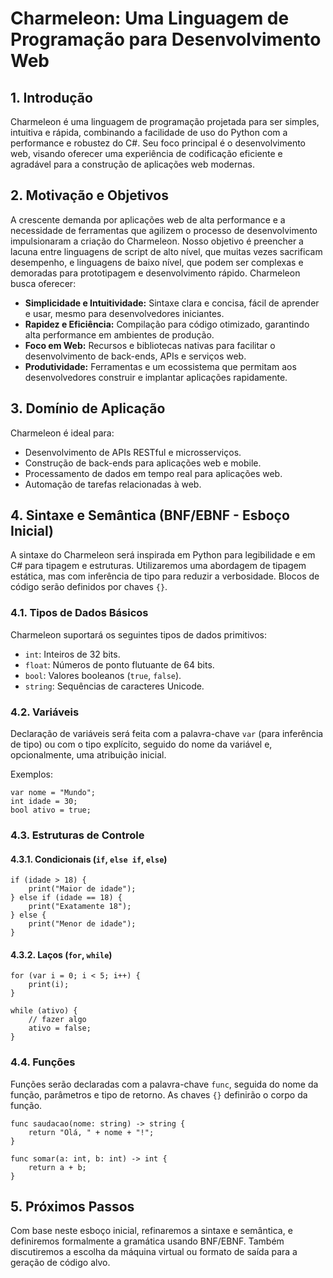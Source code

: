 # Charmeleon: Uma Linguagem de Programação para Desenvolvimento Web

## 1. Introdução

Charmeleon é uma linguagem de programação projetada para ser simples, intuitiva e rápida, combinando a facilidade de uso do Python com a performance e robustez do C#. Seu foco principal é o desenvolvimento web, visando oferecer uma experiência de codificação eficiente e agradável para a construção de aplicações web modernas.

## 2. Motivação e Objetivos

A crescente demanda por aplicações web de alta performance e a necessidade de ferramentas que agilizem o processo de desenvolvimento impulsionaram a criação do Charmeleon. Nosso objetivo é preencher a lacuna entre linguagens de script de alto nível, que muitas vezes sacrificam desempenho, e linguagens de baixo nível, que podem ser complexas e demoradas para prototipagem e desenvolvimento rápido. Charmeleon busca oferecer:

*   **Simplicidade e Intuitividade:** Sintaxe clara e concisa, fácil de aprender e usar, mesmo para desenvolvedores iniciantes.
*   **Rapidez e Eficiência:** Compilação para código otimizado, garantindo alta performance em ambientes de produção.
*   **Foco em Web:** Recursos e bibliotecas nativas para facilitar o desenvolvimento de back-ends, APIs e serviços web.
*   **Produtividade:** Ferramentas e um ecossistema que permitam aos desenvolvedores construir e implantar aplicações rapidamente.

## 3. Domínio de Aplicação

Charmeleon é ideal para:

*   Desenvolvimento de APIs RESTful e microsserviços.
*   Construção de back-ends para aplicações web e mobile.
*   Processamento de dados em tempo real para aplicações web.
*   Automação de tarefas relacionadas à web.

## 4. Sintaxe e Semântica (BNF/EBNF - Esboço Inicial)

A sintaxe do Charmeleon será inspirada em Python para legibilidade e em C# para tipagem e estruturas. Utilizaremos uma abordagem de tipagem estática, mas com inferência de tipo para reduzir a verbosidade. Blocos de código serão definidos por chaves `{}`.

### 4.1. Tipos de Dados Básicos

Charmeleon suportará os seguintes tipos de dados primitivos:

*   `int`: Inteiros de 32 bits.
*   `float`: Números de ponto flutuante de 64 bits.
*   `bool`: Valores booleanos (`true`, `false`).
*   `string`: Sequências de caracteres Unicode.

### 4.2. Variáveis

Declaração de variáveis será feita com a palavra-chave `var` (para inferência de tipo) ou com o tipo explícito, seguido do nome da variável e, opcionalmente, uma atribuição inicial.

Exemplos:

```charmeleon
var nome = "Mundo";
int idade = 30;
bool ativo = true;
```

### 4.3. Estruturas de Controle

#### 4.3.1. Condicionais (`if`, `else if`, `else`)

```charmeleon
if (idade > 18) {
    print("Maior de idade");
} else if (idade == 18) {
    print("Exatamente 18");
} else {
    print("Menor de idade");
}
```

#### 4.3.2. Laços (`for`, `while`)

```charmeleon
for (var i = 0; i < 5; i++) {
    print(i);
}

while (ativo) {
    // fazer algo
    ativo = false;
}
```

### 4.4. Funções

Funções serão declaradas com a palavra-chave `func`, seguida do nome da função, parâmetros e tipo de retorno. As chaves `{}` definirão o corpo da função.

```charmeleon
func saudacao(nome: string) -> string {
    return "Olá, " + nome + "!";
}

func somar(a: int, b: int) -> int {
    return a + b;
}
```

## 5. Próximos Passos

Com base neste esboço inicial, refinaremos a sintaxe e semântica, e definiremos formalmente a gramática usando BNF/EBNF. Também discutiremos a escolha da máquina virtual ou formato de saída para a geração de código alvo.

